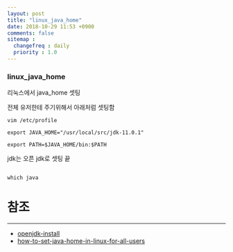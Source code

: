 ```yaml
---
layout: post
title: "linux_java_home"
date: 2018-10-29 11:53 +0900
comments: false
sitemap :
  changefreq : daily
  priority : 1.0
---
```


### linux_java_home


리눅스에서 java_home 셋팅

전체 유저한테 주기위해서 아래처럼 셋팅함

```
vim /etc/profile

export JAVA_HOME="/usr/local/src/jdk-11.0.1"

export PATH=$JAVA_HOME/bin:$PATH

```

jdk는 오픈 jdk로 셋팅 끝

```

which java

```

# 참조 
-----
* [openjdk-install](https://openjdk.java.net/install/)
* [how-to-set-java-home-in-linux-for-all-users](https://stackoverflow.com/questions/24641536/how-to-set-java-home-in-linux-for-all-users)